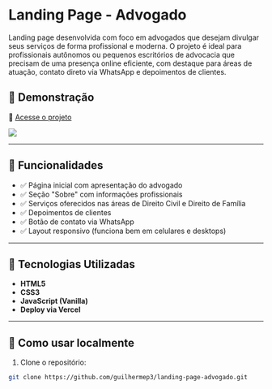 # Landing Page - Advogado

Landing page desenvolvida com foco em advogados que desejam divulgar seus serviços de forma profissional e moderna. O projeto é ideal para profissionais autônomos ou pequenos escritórios de advocacia que precisam de uma presença online eficiente, com destaque para áreas de atuação, contato direto via WhatsApp e depoimentos de clientes.

## 📸 Demonstração

🔗 [Acesse o projeto](https://landing-page-advogado-gp3.vercel.app/)

<img src="https://github.com/user-attachments/assets/ae0c0e72-a908-4760-b544-5a9e23f5cfca">

---

## 🚀 Funcionalidades

- ✅ Página inicial com apresentação do advogado
- ✅ Seção "Sobre" com informações profissionais
- ✅ Serviços oferecidos nas áreas de Direito Civil e Direito de Família
- ✅ Depoimentos de clientes
- ✅ Botão de contato via WhatsApp
- ✅ Layout responsivo (funciona bem em celulares e desktops)

---

## 🧪 Tecnologias Utilizadas

- **HTML5**
- **CSS3**
- **JavaScript (Vanilla)**
- **Deploy via Vercel**

---

## 📁 Como usar localmente

1. Clone o repositório:

```bash
git clone https://github.com/guilhermep3/landing-page-advogado.git
